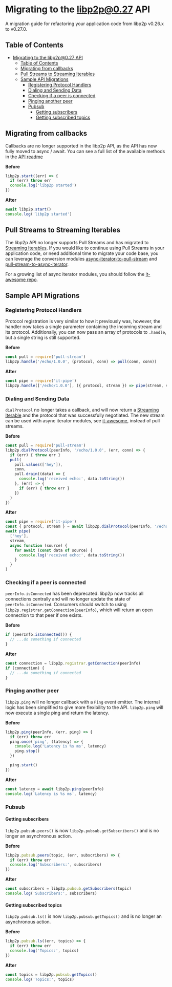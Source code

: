 # Migrating to the libp2p@0.27 API

A migration guide for refactoring your application code from libp2p v0.26.x to v0.27.0.

## Table of Contents

- [Migrating to the libp2p@0.27 API](#migrating-to-the-libp2p027-api)
  - [Table of Contents](#table-of-contents)
  - [Migrating from callbacks](#migrating-from-callbacks)
  - [Pull Streams to Streaming Iterables](#pull-streams-to-streaming-iterables)
  - [Sample API Migrations](#sample-api-migrations)
    - [Registering Protocol Handlers](#registering-protocol-handlers)
    - [Dialing and Sending Data](#dialing-and-sending-data)
    - [Checking if a peer is connected](#checking-if-a-peer-is-connected)
    - [Pinging another peer](#pinging-another-peer)
    - [Pubsub](#pubsub)
      - [Getting subscribers](#getting-subscribers)
      - [Getting subscribed topics](#getting-subscribed-topics)

## Migrating from callbacks

Callbacks are no longer supported in the libp2p API, as the API has now fully moved to async / await. You can see a full list of the available methods in the [API readme][api]

**Before**
```js
libp2p.start((err) => {
  if (err) throw err
  console.log('libp2p started')
})
```

**After**
```js
await libp2p.start()
console.log('libp2p started')
```

## Pull Streams to Streaming Iterables

The libp2p API no longer supports Pull Streams and has migrated to [Streaming Iterables][streaming_iterable]. If you would like to continue using Pull Streams in your application code, or need additional time to migrate your code base, you can leverage the conversion modules [async-iterator-to-pull-stream](https://github.com/alanshaw/async-iterator-to-pull-stream) and [pull-stream-to-async-iterator](https://github.com/alanshaw/pull-stream-to-async-iterator).

For a growing list of async iterator modules, you should follow the [it-awesome repo][it_awesome].

## Sample API Migrations

### Registering Protocol Handlers

Protocol registration is very similar to how it previously was, however, the handler now takes a single parameter containing the incoming stream and its protocol. Additionally, you can now pass an array of protocols to `.handle`, but a single string is still supported.

**Before**
```js
const pull = require('pull-stream')
libp2p.handle('/echo/1.0.0', (protocol, conn) => pull(conn, conn))
```

**After**
```js
const pipe = require('it-pipe')
libp2p.handle(['/echo/1.0.0'], ({ protocol, stream }) => pipe(stream, stream))
```

### Dialing and Sending Data

`dialProtocol` no longer takes a callback, and will now return a [Streaming Iterable][streaming_iterable] and the protocol that was successfully negotiated. The new stream can be used with async iterator modules, see [it-awesome][it_awesome], instead of pull streams.

**Before**
```js
const pull = require('pull-stream')
libp2p.dialProtocol(peerInfo, '/echo/1.0.0', (err, conn) => {
  if (err) { throw err }
  pull(
    pull.values(['hey']),
    conn,
    pull.drain((data) => {
      console.log('received echo:', data.toString())
    }, (err) => {
      if (err) { throw err }
    })
  )
})
```

**After**
```js
const pipe = require('it-pipe')
const { protocol, stream } = await libp2p.dialProtocol(peerInfo, '/echo/1.0.0')
await pipe(
  ['hey'],
  stream,
  async function (source) {
    for await (const data of source) {
      console.log('received echo:', data.toString())
    }
  }
)
```

### Checking if a peer is connected

`peerInfo.isConnected` has been deprecated. libp2p now tracks all connections centrally and will no longer update the state of `peerInfo.isConnected`. Consumers should switch to using `libp2p.registrar.getConnection(peerInfo)`, which will return an open connection to that peer if one exists.

**Before**
```js
if (peerInfo.isConnected()) {
  // ...do something if connected
}
```

**After**
```js
const connection = libp2p.registrar.getConnection(peerInfo)
if (connection) {
  // ...do something if connected
}
```

### Pinging another peer

`libp2p.ping` will no longer callback with a `Ping` event emitter. The internal logic has been simplified to give more flexibility to the API. `libp2p.ping` will now execute a single ping and return the latency.

**Before**
```js
libp2p.ping(peerInfo, (err, ping) => {
  if (err) throw err
  ping.once('ping', (latency) => {
    console.log('Latency is %s ms', latency)
    ping.stop()
  })

  ping.start()
})
```

**After**
```js
const latency = await libp2p.ping(peerInfo)
console.log('Latency is %s ms', latency)
```

### Pubsub

#### Getting subscribers

`libp2p.pubsub.peers()` is now `libp2p.pubsub.getSubscribers()` and is no longer an asynchronous action.

**Before**
```js
libp2p.pubsub.peers(topic, (err, subscribers) => {
  if (err) throw err
  console.log('Subscribers:', subscribers)
})
```

**After**
```js
const subscribers = libp2p.pubsub.getSubscribers(topic)
console.log('Subscribers:', subscribers)
```

#### Getting subscribed topics

`libp2p.pubsub.ls()` is now `libp2p.pubsub.getTopics()` and is no longer an asynchronous action.

**Before**
```js
libp2p.pubsub.ls((err, topics) => {
  if (err) throw err
  console.log('Topics:', topics)
})
```

**After**
```js
const topics = libp2p.pubsub.getTopics()
console.log('Topics:', topics)
```

[api]: ../API.md
[it_awesome]: https://github.com/alanshaw/it-awesome
[streaming_iterable]: ../STREAMING_ITERABLES.md
